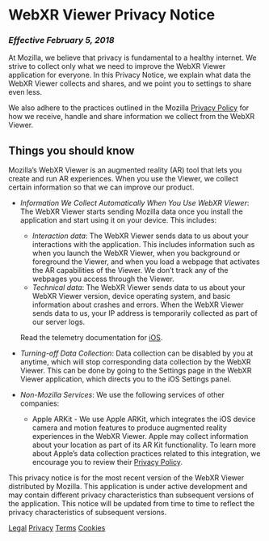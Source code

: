 # WebXR Viewer Privacy Notice
 
### _Effective February 5, 2018_
 
At Mozilla, we believe that privacy is fundamental to a healthy internet. We strive to collect only what we need to improve the WebXR Viewer application for everyone. In this Privacy Notice, we explain what data the WebXR Viewer collects and shares, and we point you to settings to share even less. 

We also adhere to the practices outlined in the Mozilla [Privacy Policy](https://www.mozilla.org/privacy/) for how we receive, handle and share information we collect from the WebXR Viewer.

## Things you should know

Mozilla’s WebXR Viewer is an augmented reality (AR) tool that lets you create and run AR experiences.  When you use the Viewer, we collect certain information so that we can improve our product. 

- *Information We Collect Automatically When You Use WebXR Viewer*: The WebXR Viewer starts sending Mozilla data once you install the application and start using it on your device. This includes:
   - _Interaction data_: The WebXR Viewer sends data to us about your interactions with the application. This includes information such as when you launch the WebXR Viewer, when you background or foreground the Viewer, and when you load a webpage that activates the AR capabilities of the Viewer.  We don’t track any of the webpages you access through the Viewer.
   - _Technical data_: The WebXR Viewer sends data to us about your WebXR Viewer version, device operating system, and basic information about crashes and errors. When the WebXR Viewer sends data to us, your IP address is temporarily collected as part of our server logs.

   Read the telemetry documentation for [iOS](Telemetry.md).

- *Turning-off Data Collection*: Data collection can be disabled by you at anytime, which will stop corresponding data collection by the WebXR Viewer. This can be done by going to the Settings page in the WebXR Viewer application, which directs you to the iOS Settings panel. 

- *Non-Mozilla Services*: We use the following services of other companies: 

  - Apple ARKit - We use Apple ARKit, which integrates the iOS device camera and motion features to produce augmented reality experiences in the WebXR Viewer.  Apple may collect information about your location as part of its AR Kit functionality. To learn more about Apple’s data collection practices related to this integration, we encourage you to review their [Privacy Policy](https://www.apple.com/legal/privacy/en-ww/). 

This privacy notice is for the most recent version of the WebXR Viewer distributed by Mozilla. This application is under active development and may contain different privacy characteristics than subsequent versions of the application. This notice will be updated from time to time to reflect the privacy characteristics of subsequent versions.  

[Legal](https://www.mozilla.org/about/legal/) [Privacy](https://www.mozilla.org/en-US/privacy/) [Terms](https://www.mozilla.org/en-US/about/legal/terms/mozilla/) [Cookies](https://www.mozilla.org/privacy/websites/#cookies)